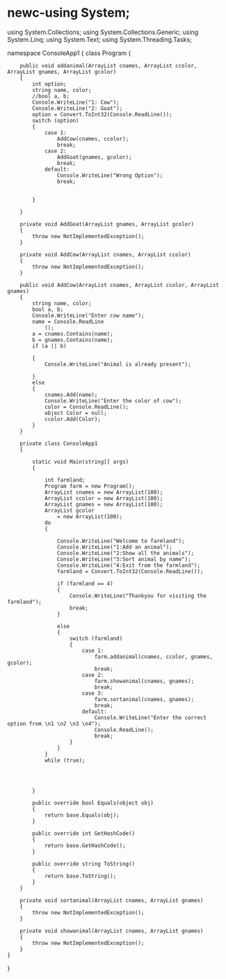 # newc-using System;
using System.Collections;
using System.Collections.Generic;
using System.Linq;
using System.Text;
using System.Threading.Tasks;

namespace ConsoleApp1
{
    class Program
    {

        public void addanimal(ArrayList cnames, ArrayList ccolor, ArrayList gnames, ArrayList gcolor)
        {
            int option;
            string name, color;
            //bool a, b;
            Console.WriteLine("1: Cow");
            Console.WriteLine("2: Goat");
            option = Convert.ToInt32(Console.ReadLine());
            switch (option)
            {
                case 1:
                    AddCow(cnames, ccolor);
                    break;
                case 2:
                    AddGoat(gnames, gcolor);
                    break;
                default:
                    Console.WriteLine("Wrong Option");
                    break;


            }

        }

        private void AddGoat(ArrayList gnames, ArrayList gcolor)
        {
            throw new NotImplementedException();
        }

        private void AddCow(ArrayList cnames, ArrayList ccolor)
        {
            throw new NotImplementedException();
        }

        public void AddCow(ArrayList cnames, ArrayList ccolor, ArrayList gnames)
        {
            string name, color;
            bool a, b;
            Console.WriteLine("Enter cow name");
            name = Console.ReadLine
                ();
            a = cnames.Contains(name);
            b = gnames.Contains(name);
            if (a || b)

            {
                Console.WriteLine("Animal is already present");

            }
            else
            {
                cnames.Add(name);
                Console.WriteLine("Enter the color of cow");
                color = Console.ReadLine();
                object Color = null;
                ccolor.Add(Color);
            }
        }

        private class ConsoleApp1
        {
           
            static void Main(string[] args)
            {

                int farmland;
                Program farm = new Program();
                ArrayList cnames = new ArrayList(100);
                ArrayList ccolor = new ArrayList(100);
                ArrayList gnames = new ArrayList(100);
                ArrayList gcolor
                    = new ArrayList(100);
                do
                {

                    Console.WriteLine("Welcome to farmland");
                    Console.WriteLine("1:Add an animal");
                    Console.WriteLine("2:Show all the animals");
                    Console.WriteLine("3:Sort animal by name");
                    Console.WriteLine("4:Exit from the farmland");
                    farmland = Convert.ToInt32(Console.ReadLine());

                    if (farmland == 4)
                    {
                        Console.WriteLine("Thankyou for visiting the farmland");
                        break;
                    }

                    else
                    {
                        switch (farmland)
                        {
                            case 1:
                                farm.addanimal(cnames, ccolor, gnames, gcolor);
                                break;
                            case 2:
                                farm.showanimal(cnames, gnames);
                                break;
                            case 3:
                                farm.sortanimal(cnames, gnames);
                                break;
                            default:
                                Console.WriteLine("Enter the correct option from \n1 \n2 \n3 \n4");
                                Console.ReadLine();
                                break;
                        }
                    }
                }
                while (true);




            }

            public override bool Equals(object obj)
            {
                return base.Equals(obj);
            }

            public override int GetHashCode()
            {
                return base.GetHashCode();
            }

            public override string ToString()
            {
                return base.ToString();
            }
        }

        private void sortanimal(ArrayList cnames, ArrayList gnames)
        {
            throw new NotImplementedException();
        }

        private void showanimal(ArrayList cnames, ArrayList gnames)
        {
            throw new NotImplementedException();
        }
    }
}
